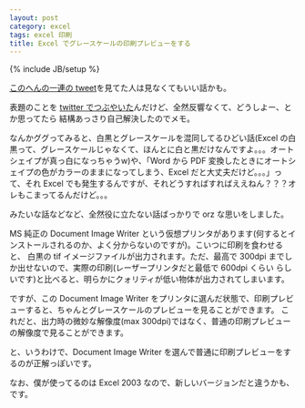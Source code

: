```yaml
---
layout: post
category: excel
tags: excel 印刷
title: Excel でグレースケールの印刷プレビューをする
---
```

{% include JB/setup %}

[このへんの一連の tweet](http://twilog.org/tsucchi/date-121108)を見てた人は見なくてもいい話かも。

表題のことを [twitter でつぶやいた](http://twitter.com/tsucchi/status/266415319785033728)んだけど、全然反響なくて、どうしよー、とか思ってたら
結構あっさり自己解決したのでメモ。

なんかググってみると、白黒とグレースケールを混同してるひどい話(Excel の白黒って、グレースケールじゃなくて、ほんとに白と黒だけなんですよ。。。オートシェイプが真っ白になっちゃうw)や、「Word から PDF 変換したときにオートシェイプの色がカラーのままになってしまう、Excel だと大丈夫だけど。。。」って、それ Excel でも発生するんですが、それどうすればすればええねん？？？オレもこまってるんだけど。。。

みたいな話などなど、全然役に立たない話ばっかりで orz な思いをしました。

MS 純正の Document Image Writer という仮想プリンタがあります(何するとインストールされるのか、よく分からないのですが)。こいつに印刷を食わせると、
白黒の tif イメージファイルが出力されます。ただ、最高で 300dpi までしか出せないので、実際の印刷(レーザープリンタだと最低で 600dpi くらい
らしいです)と比べると、明らかにクォリティが低い物体が出力されてしまいます。

ですが、この Document Image Writer をプリンタに選んだ状態で、印刷プレビューすると、ちゃんとグレースケールのプレビューを見ることができます。
これだと、出力時の微妙な解像度(max 300dpi)ではなく、普通の印刷プレビューの解像度で見ることができます。

と、いうわけで、Document Image Writer を選んで普通に印刷プレビューをするのが正解っぽいです。

なお、僕が使ってるのは Excel 2003 なので、新しいバージョンだと違うかも、です。
